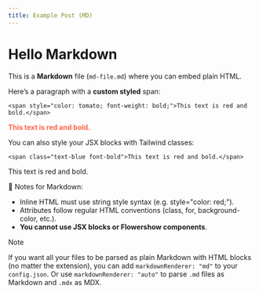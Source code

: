 ```yaml
---
title: Example Post (MD)
---
```


# Hello Markdown

This is a **Markdown** file (`md-file.md`) where you can embed plain HTML.

Here’s a paragraph with a **custom styled** span:

```
<span style="color: tomato; font-weight: bold;">This text is red and bold.</span>
```

<span style="color: tomato; font-weight: bold;">This text is red and bold.</span>


You can also style your JSX blocks with Tailwind classes:

```
<span class="text-blue font-bold">This text is red and bold.</span>
```

<span class="text-blue font-bold">This text is red and bold.</span>

🧠 Notes for Markdown:
- Inline HTML must use string style syntax (e.g. style="color: red;").
- Attributes follow regular HTML conventions (class, for, background-color, etc.).
- **You cannot use JSX blocks or Flowershow components**.

> [!note]
> If you want all your files to be parsed as plain Markdown with HTML blocks (no matter the extension), you can add `markdownRenderer: "md"` to your `config.json`. Or use `markdownRenderer: "auto"` to parse `.md` files as Markdown and `.mdx` as MDX.
